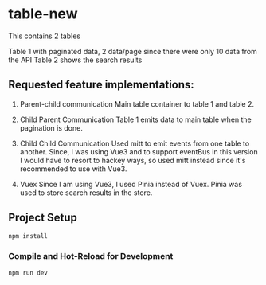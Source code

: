 # table-new

This contains 2 tables

Table 1 with paginated data, 2 data/page since there were only 10 data from the API
Table 2 shows the search results

## Requested feature implementations:

1. Parent-child communication
Main table container to table 1 and table 2.

2. Child Parent Communication
Table 1 emits data to main table when the pagination is done.

3. Child Child Communication
Used mitt to emit events from one table to another. Since, I was using Vue3 and to support eventBus in this version I would have to resort to hackey ways, so used mitt instead since it's recommended to use with Vue3.

4. Vuex
Since I am using Vue3, I used Pinia instead of Vuex. Pinia was used to store search results in the store.

## Project Setup

```sh
npm install
```

### Compile and Hot-Reload for Development

```sh
npm run dev
```
